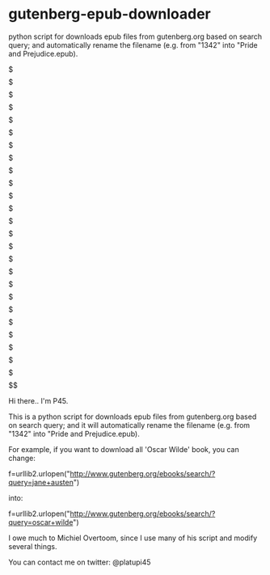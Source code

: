 # gutenberg-epub-downloader
python script for downloads epub files from gutenberg.org based on search query; and automatically rename the filename (e.g. from "1342" into "Pride and Prejudice.epub).




$$$$$$$$$$$$$$$$$         $$$$$        $$$$$    $$$$$$$$$$$$$$
$$$$$$$$$$$$$$$$$$        $$$$$        $$$$$    $$$$$$$$$$$$$$
$$$$$        $$$$$$       $$$$$        $$$$$    $$$$$
$$$$$        $$$$$$       $$$$$        $$$$$    $$$$$
$$$$$        $$$$$$       $$$$$        $$$$$    $$$$$$$$$$$$$$
$$$$$$$$$$$$$$$$$$        $$$$$$$$$$$$$$$$$$    $$$$$$$$$$$$$$
$$$$$$$$$$$$$$$$$         $$$$$$$$$$$$$$$$$$             $$$$$
$$$$$                                  $$$$$             $$$$$
$$$$$                                  $$$$$    $$$$$$$$$$$$$$
$$$$$                                  $$$$$    $$$$$$$$$$$$$$



Hi there..  I'm P45. 

This is a python script for downloads epub files from gutenberg.org based on search query; and it will automatically rename the filename (e.g. from "1342" into "Pride and Prejudice.epub).

For example, if you want to download all 'Oscar Wilde' book, you can change:

f=urllib2.urlopen("http://www.gutenberg.org/ebooks/search/?query=jane+austen")

into:

f=urllib2.urlopen("http://www.gutenberg.org/ebooks/search/?query=oscar+wilde")



I owe much to Michiel Overtoom, since I use many of his script and modify several things.


You can contact me on twitter: @platupi45
